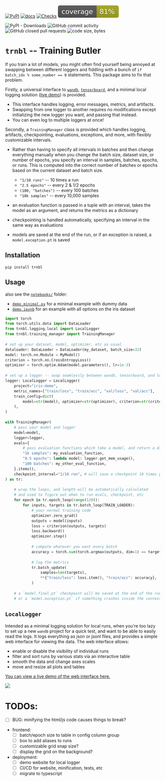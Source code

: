 [![PyPI](https://img.shields.io/pypi/v/trnbl)](https://pypi.org/project/trnbl/)
[![docs](https://img.shields.io/badge/docs-latest-blue)](https://miv.name/muutils)
[![Checks](https://github.com/mivanit/trnbl/actions/workflows/checks.yml/badge.svg)](https://github.com/mivanit/trnbl/actions/workflows/checks.yml)
[![Coverage](docs/coverage/coverage.svg)](docs/coverage/coverage.txt)

![PyPI - Downloads](https://img.shields.io/pypi/dm/trnbl)
![GitHub commit activity](https://img.shields.io/github/commit-activity/t/mivanit/trnbl)
![GitHub closed pull requests](https://img.shields.io/github/issues-pr-closed/mivanit/trnbl)
![code size, bytes](https://img.shields.io/github/languages/code-size/mivanit/trnbl)

# `trnbl` -- **Tr**ai**n**ing **B**ut**l**er

If you train a lot of models, you might often find yourself being annoyed at swapping between different loggers and fiddling with a bunch of `if batch_idx % some_number == 0` statements. This package aims to fix that problem.

Firstly, a universal interface to [`wandb`](https://github.com/wandb/wandb), [`tensorboard`](https://github.com/tensorflow/tensorboard), and a minimal local logging solution ([live demo](https://miv.name/trnbl/iris-demo/index.html)) is provided. 

- This interface handles logging, error messages, metrics, and artifacts.
- Swapping from one logger to another requires no modifications except initializing the new logger you want, and passing that instead. 
- You can even log to multiple loggers at once!

Secondly, a `TrainingManager` class is provided which handles logging, artifacts, checkpointing, evaluations, exceptions, and more, with flexibly customizable intervals.

- Rather than having to specify all intervals in batches and then change everything manually when you change the batch size, dataset size, or number of epochs, you specify an interval in samples, batches, epochs, or runs. This is computed into the correct number of batches or epochs based on the current dataset and batch size.
	- `"1/10 runs"` -- 10 times a run
	- `"2.5 epochs"` -- every 2 & 1/2 epochs
	- `(100, "batches")` -- every 100 batches
	- `"10k samples"` -- every 10,000 samples

- an evaluation function is passed in a tuple with an interval, takes the model as an argument, and returns the metrics as a dictionary

- checkpointing is handled automatically, specifying an interval in the same way as evaluations

- models are saved at the end of the run, or if an exception is raised, a `model.exception.pt` is saved

## Installation

```
pip install trnbl
```

## Usage

also see the [`notebooks/`](https://github.com/mivanit/trnbl/tree/main/notebooks) folder:
 - [`demo_minimal.py`]([notebooks/](https://github.com/mivanit/trnbl/tree/main/notebooks)demo_minimal.ipynb) for a minimal example with dummy data
 - [`demo.ipynb`]([notebooks/](https://github.com/mivanit/trnbl/tree/main/notebooks)demo.ipynb) for an example with all options on the iris dataset

```python
import torch
from torch.utils.data import DataLoader
from trnbl.logging.local import LocalLogger
from trnbl.training_manager import TrainingManager

# set up your dataset, model, optimizer, etc as usual
dataloader: DataLoader = DataLoader(my_dataset, batch_size=32)
model: torch.nn.Module = MyModel()
criterion = torch.nn.CrossEntropyLoss()
optimizer = torch.optim.Adam(model.parameters(), lr=1e-3)

# set up a logger -- swap seamlessly between wandb, tensorboard, and local logging
logger: LocalLogger = LocalLogger(
	project="iris-demo",
	metric_names=["train/loss", "train/acc", "val/loss", "val/acc"],
	train_config=dict(
		model=str(model), optimizer=str(optimizer), criterion=str(criterion)
	),
)

with TrainingManager(
	# pass your model and logger
	model=model,
	logger=logger,
	evals={
		# pass evaluation functions which take a model, and return a dict of metrics
		"1k samples": my_evaluation_function,
		"0.5 epochs": lambda model: logger.get_mem_usage(),
		"100 batches": my_other_eval_function,
	}.items(),
	checkpoint_interval="1/10 run", # will save a checkpoint 10 times per run
) as tr:

	# wrap the loops, and length will be automatically calculated
	# and used to figure out when to run evals, checkpoint, etc
	for epoch in tr.epoch_loop(range(120)):
		for inputs, targets in tr.batch_loop(TRAIN_LOADER):
			# your normal training code
			optimizer.zero_grad()
			outputs = model(inputs)
			loss = criterion(outputs, targets)
			loss.backward()
			optimizer.step()

			# compute whatever you want every batch
			accuracy = torch.sum(torch.argmax(outputs, dim=1) == targets).item() / len(targets)
			
			# log the metrics
			tr.batch_update(
				samples=len(targets),
				**{"train/loss": loss.item(), "train/acc": accuracy},
			)

	# a `model.final.pt` checkpoint will be saved at the end of the run,
	# or a `model.exception.pt` if something crashes inside the context
```



## `LocalLogger`

Intended as a minimal logging solution for local runs, when you're too lazy to set up a new `wandb` project for a quick test, and want to be able to easily read the logs. It logs everything as json or jsonl files, and provides a simple web interface for viewing the data. The web interface allows:

- enable or disable the visibility of individual runs
- filter and sort runs by various stats via an interactive table
- smooth the data and change axes scales
- move and resize all plots and tables

[You can view a live demo of the web interface here.](https://miv.name/trnbl/iris-demo/index.html)

[![](docs/assets/trnbl-dashboard.png)](https://miv.name/trnbl/iris-demo/index.html)


# TODOs:

- [ ] BUG: minifying the html/js code causes things to break?

- frontend:
	- [ ] batch/epoch size to table in config column group
	- [ ] box to add aliases to runs
	- [ ] customizable grid snap size? 
	- [ ] display the grid on the background?

- deployment:
	- [ ] demo website for local logger
	- [ ] CI/CD for website, minification, tests, etc
	- [ ] migrate to typescript
